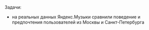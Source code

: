 Задачи:
- на реальных данных Яндекс.Музыки сравнили поведение и предпочтения пользователей из Москвы и Санкт-Петербурга
